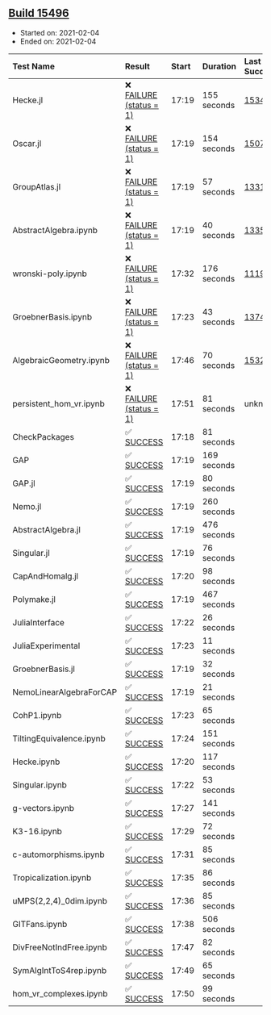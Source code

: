 ## [Build 15496](https://oscarci.mathematik.uni-kl.de/job/oscar/15496/)

* Started on: 2021-02-04
* Ended on: 2021-02-04

| Test Name    | Result | Start | Duration | Last Success | First Failure |
|:-------------|:-------|:------|:---------|:-------------|:--------------|
| Hecke.jl | ❌ [FAILURE (status = 1)](https://oscarci.mathematik.uni-kl.de/job/oscar/15496/artifact/logs/build-15496/Hecke.jl.log) | 17:19 | 155 seconds | [15344](https://oscarci.mathematik.uni-kl.de/job/oscar/15344/) | [15348](https://oscarci.mathematik.uni-kl.de/job/oscar/15348/) |
| Oscar.jl | ❌ [FAILURE (status = 1)](https://oscarci.mathematik.uni-kl.de/job/oscar/15496/artifact/logs/build-15496/Oscar.jl.log) | 17:19 | 154 seconds | [15079](https://oscarci.mathematik.uni-kl.de/job/oscar/15079/) | [15080](https://oscarci.mathematik.uni-kl.de/job/oscar/15080/) |
| GroupAtlas.jl | ❌ [FAILURE (status = 1)](https://oscarci.mathematik.uni-kl.de/job/oscar/15496/artifact/logs/build-15496/GroupAtlas.jl.log) | 17:19 | 57 seconds | [13311](https://oscarci.mathematik.uni-kl.de/job/oscar/13311/) | [13312](https://oscarci.mathematik.uni-kl.de/job/oscar/13312/) |
| AbstractAlgebra.ipynb | ❌ [FAILURE (status = 1)](https://oscarci.mathematik.uni-kl.de/job/oscar/15496/artifact/logs/build-15496/AbstractAlgebra.ipynb.log) | 17:19 | 40 seconds | [13355](https://oscarci.mathematik.uni-kl.de/job/oscar/13355/) | [13356](https://oscarci.mathematik.uni-kl.de/job/oscar/13356/) |
| wronski-poly.ipynb | ❌ [FAILURE (status = 1)](https://oscarci.mathematik.uni-kl.de/job/oscar/15496/artifact/logs/build-15496/wronski-poly.ipynb.log) | 17:32 | 176 seconds | [11192](https://oscarci.mathematik.uni-kl.de/job/oscar/11192/) | [11193](https://oscarci.mathematik.uni-kl.de/job/oscar/11193/) |
| GroebnerBasis.ipynb | ❌ [FAILURE (status = 1)](https://oscarci.mathematik.uni-kl.de/job/oscar/15496/artifact/logs/build-15496/GroebnerBasis.ipynb.log) | 17:23 | 43 seconds | [13748](https://oscarci.mathematik.uni-kl.de/job/oscar/13748/) | [13749](https://oscarci.mathematik.uni-kl.de/job/oscar/13749/) |
| AlgebraicGeometry.ipynb | ❌ [FAILURE (status = 1)](https://oscarci.mathematik.uni-kl.de/job/oscar/15496/artifact/logs/build-15496/AlgebraicGeometry.ipynb.log) | 17:46 | 70 seconds | [15322](https://oscarci.mathematik.uni-kl.de/job/oscar/15322/) | [15323](https://oscarci.mathematik.uni-kl.de/job/oscar/15323/) |
| persistent_hom_vr.ipynb | ❌ [FAILURE (status = 1)](https://oscarci.mathematik.uni-kl.de/job/oscar/15496/artifact/logs/build-15496/persistent_hom_vr.ipynb.log) | 17:51 | 81 seconds | unknown | unknown |
| CheckPackages | ✅ [SUCCESS](https://oscarci.mathematik.uni-kl.de/job/oscar/15496/artifact/logs/build-15496/CheckPackages.log) | 17:18 | 81 seconds |  |  |
| GAP | ✅ [SUCCESS](https://oscarci.mathematik.uni-kl.de/job/oscar/15496/artifact/logs/build-15496/GAP.log) | 17:19 | 169 seconds |  |  |
| GAP.jl | ✅ [SUCCESS](https://oscarci.mathematik.uni-kl.de/job/oscar/15496/artifact/logs/build-15496/GAP.jl.log) | 17:19 | 80 seconds |  |  |
| Nemo.jl | ✅ [SUCCESS](https://oscarci.mathematik.uni-kl.de/job/oscar/15496/artifact/logs/build-15496/Nemo.jl.log) | 17:19 | 260 seconds |  |  |
| AbstractAlgebra.jl | ✅ [SUCCESS](https://oscarci.mathematik.uni-kl.de/job/oscar/15496/artifact/logs/build-15496/AbstractAlgebra.jl.log) | 17:19 | 476 seconds |  |  |
| Singular.jl | ✅ [SUCCESS](https://oscarci.mathematik.uni-kl.de/job/oscar/15496/artifact/logs/build-15496/Singular.jl.log) | 17:19 | 76 seconds |  |  |
| CapAndHomalg.jl | ✅ [SUCCESS](https://oscarci.mathematik.uni-kl.de/job/oscar/15496/artifact/logs/build-15496/CapAndHomalg.jl.log) | 17:20 | 98 seconds |  |  |
| Polymake.jl | ✅ [SUCCESS](https://oscarci.mathematik.uni-kl.de/job/oscar/15496/artifact/logs/build-15496/Polymake.jl.log) | 17:19 | 467 seconds |  |  |
| JuliaInterface | ✅ [SUCCESS](https://oscarci.mathematik.uni-kl.de/job/oscar/15496/artifact/logs/build-15496/JuliaInterface.log) | 17:22 | 26 seconds |  |  |
| JuliaExperimental | ✅ [SUCCESS](https://oscarci.mathematik.uni-kl.de/job/oscar/15496/artifact/logs/build-15496/JuliaExperimental.log) | 17:23 | 11 seconds |  |  |
| GroebnerBasis.jl | ✅ [SUCCESS](https://oscarci.mathematik.uni-kl.de/job/oscar/15496/artifact/logs/build-15496/GroebnerBasis.jl.log) | 17:19 | 32 seconds |  |  |
| NemoLinearAlgebraForCAP | ✅ [SUCCESS](https://oscarci.mathematik.uni-kl.de/job/oscar/15496/artifact/logs/build-15496/NemoLinearAlgebraForCAP.log) | 17:19 | 21 seconds |  |  |
| CohP1.ipynb | ✅ [SUCCESS](https://oscarci.mathematik.uni-kl.de/job/oscar/15496/artifact/logs/build-15496/CohP1.ipynb.log) | 17:23 | 65 seconds |  |  |
| TiltingEquivalence.ipynb | ✅ [SUCCESS](https://oscarci.mathematik.uni-kl.de/job/oscar/15496/artifact/logs/build-15496/TiltingEquivalence.ipynb.log) | 17:24 | 151 seconds |  |  |
| Hecke.ipynb | ✅ [SUCCESS](https://oscarci.mathematik.uni-kl.de/job/oscar/15496/artifact/logs/build-15496/Hecke.ipynb.log) | 17:20 | 117 seconds |  |  |
| Singular.ipynb | ✅ [SUCCESS](https://oscarci.mathematik.uni-kl.de/job/oscar/15496/artifact/logs/build-15496/Singular.ipynb.log) | 17:22 | 53 seconds |  |  |
| g-vectors.ipynb | ✅ [SUCCESS](https://oscarci.mathematik.uni-kl.de/job/oscar/15496/artifact/logs/build-15496/g-vectors.ipynb.log) | 17:27 | 141 seconds |  |  |
| K3-16.ipynb | ✅ [SUCCESS](https://oscarci.mathematik.uni-kl.de/job/oscar/15496/artifact/logs/build-15496/K3-16.ipynb.log) | 17:29 | 72 seconds |  |  |
| c-automorphisms.ipynb | ✅ [SUCCESS](https://oscarci.mathematik.uni-kl.de/job/oscar/15496/artifact/logs/build-15496/c-automorphisms.ipynb.log) | 17:31 | 85 seconds |  |  |
| Tropicalization.ipynb | ✅ [SUCCESS](https://oscarci.mathematik.uni-kl.de/job/oscar/15496/artifact/logs/build-15496/Tropicalization.ipynb.log) | 17:35 | 86 seconds |  |  |
| uMPS(2,2,4)_0dim.ipynb | ✅ [SUCCESS](https://oscarci.mathematik.uni-kl.de/job/oscar/15496/artifact/logs/build-15496/uMPS-2-2-4-_0dim.ipynb.log) | 17:36 | 85 seconds |  |  |
| GITFans.ipynb | ✅ [SUCCESS](https://oscarci.mathematik.uni-kl.de/job/oscar/15496/artifact/logs/build-15496/GITFans.ipynb.log) | 17:38 | 506 seconds |  |  |
| DivFreeNotIndFree.ipynb | ✅ [SUCCESS](https://oscarci.mathematik.uni-kl.de/job/oscar/15496/artifact/logs/build-15496/DivFreeNotIndFree.ipynb.log) | 17:47 | 82 seconds |  |  |
| SymAlgIntToS4rep.ipynb | ✅ [SUCCESS](https://oscarci.mathematik.uni-kl.de/job/oscar/15496/artifact/logs/build-15496/SymAlgIntToS4rep.ipynb.log) | 17:49 | 65 seconds |  |  |
| hom_vr_complexes.ipynb | ✅ [SUCCESS](https://oscarci.mathematik.uni-kl.de/job/oscar/15496/artifact/logs/build-15496/hom_vr_complexes.ipynb.log) | 17:50 | 99 seconds |  |  |
